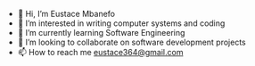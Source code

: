 - 👋 Hi, I’m Eustace Mbanefo
- 👀 I’m interested in writing computer systems and coding
- 🌱 I’m currently learning Software Engineering
- 💞️ I’m looking to collaborate on software development projects
- 📫 How to reach me eustace364@gmail.com

<!---
Phumnanya/Phumnanya is a ✨ special ✨ repository because its `README.md` (this file) appears on your GitHub profile.
You can click the Preview link to take a look at your changes.
--->

